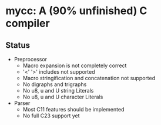 # mycc: A (90% unfinished) C compiler
## Status
- Preprocessor
    - Macro expansion is not completely correct
    - '<' '>' includes not supported
    - Macro stringification and concatenation not supported
    - No digraphs and trigraphs
    - No u8, u and U string Literals
    - No u8, u and U character Literals
- Parser
    - Most C11 features should be implemented
    - No full C23 support yet
